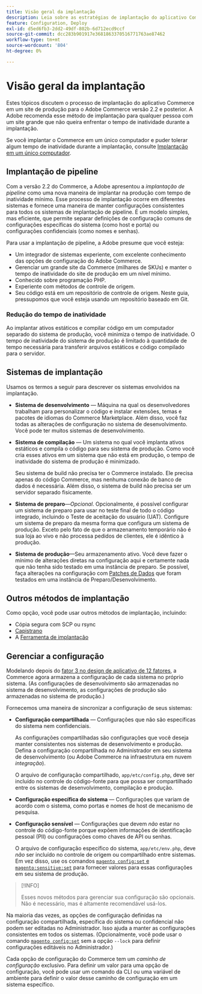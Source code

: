 ```yaml
---
title: Visão geral da implantação
description: Leia sobre as estratégias de implantação do aplicativo Commerce.
feature: Configuration, Deploy
exl-id: d5ed6fb3-2dd2-49df-802b-6d712ecd9ccf
source-git-commit: dcc283b901917e3681863370516771763ae87462
workflow-type: tm+mt
source-wordcount: '804'
ht-degree: 0%

---
```


# Visão geral da implantação

Estes tópicos discutem o processo de implantação do aplicativo Commerce em um site de produção para o Adobe Commerce versão 2.2 e posterior. A Adobe recomenda esse método de implantação para qualquer pessoa com um site grande que não queira enfrentar o tempo de inatividade durante a implantação.

Se você implantar o Commerce em um único computador e puder tolerar algum tempo de inatividade durante a implantação, consulte [Implantação em um único computador](../deployment/single-machine.md).

## Implantação de pipeline

Com a versão 2.2 do Commerce, a Adobe apresentou a _implantação de pipeline_ como uma nova maneira de implantar na produção com tempo de inatividade mínimo. Esse processo de implantação ocorre em diferentes sistemas e fornece uma maneira de manter configurações consistentes para todos os sistemas de implantação de pipeline. É um modelo simples, mas eficiente, que permite separar definições de configuração comuns de configurações específicas do sistema (como host e porta) ou configurações confidenciais (como nomes e senhas).

Para usar a implantação de pipeline, a Adobe presume que você esteja:

- Um integrador de sistemas experiente, com excelente conhecimento das opções de configuração do Adobe Commerce.
- Gerenciar um grande site da Commerce (milhares de SKUs) e manter o tempo de inatividade do site de produção em um nível mínimo.
- Conhecido sobre programação PHP.
- Experiente com métodos de controle de origem.
- Seu código está em um repositório de controle de origem. Neste guia, pressupomos que você esteja usando um repositório baseado em Git.

### Redução do tempo de inatividade

Ao implantar ativos estáticos e compilar código em um computador separado do sistema de produção, você minimiza o tempo de inatividade. O tempo de inatividade do sistema de produção é limitado à quantidade de tempo necessária para transferir arquivos estáticos e código compilado para o servidor.

## Sistemas de implantação

Usamos os termos a seguir para descrever os sistemas envolvidos na implantação.

- **Sistema de desenvolvimento** — Máquina na qual os desenvolvedores trabalham para personalizar o código e instalar extensões, temas e pacotes de idiomas do Commerce Marketplace. Além disso, você faz todas as alterações de configuração no sistema de desenvolvimento. Você pode ter muitos sistemas de desenvolvimento.

- **Sistema de compilação** — Um sistema no qual você implanta ativos estáticos e compila o código para seu sistema de produção. Como você cria esses ativos em um sistema que não está em produção, o tempo de inatividade do sistema de produção é minimizado.

  Seu sistema de build não precisa ter o Commerce instalado. Ele precisa apenas do código Commerce, mas nenhuma conexão de banco de dados é necessária. Além disso, o sistema de build não precisa ser um servidor separado fisicamente.

- **Sistema de preparo**—_Opcional_. Opcionalmente, é possível configurar um sistema de preparo para usar no teste final de todo o código integrado, incluindo o Teste de aceitação do usuário (UAT). Configure um sistema de preparo da mesma forma que configura um sistema de produção. Exceto pelo fato de que o armazenamento temporário não é sua loja ao vivo e não processa pedidos de clientes, ele é idêntico à produção.

- **Sistema de produção**—Seu armazenamento ativo. Você deve fazer o mínimo de alterações diretas na configuração aqui e certamente nada que não tenha sido testado em uma instância de preparo. Se possível, faça alterações na configuração com [Patches de Dados](https://developer.adobe.com/commerce/php/development/components/declarative-schema/patches/) que foram testados em uma instância de Preparo/Desenvolvimento.

## Outros métodos de implantação

Como opção, você pode usar outros métodos de implantação, incluindo:

- Cópia segura com SCP ou rsync
- [Capistrano](https://capistranorb.com/documentation/overview/what-is-capistrano)
- A [Ferramenta de implantação](https://deployer.org/)

## Gerenciar a configuração

Modelando depois do [fator 3 no design de aplicativo de 12 fatores](https://12factor.net/config), a Commerce agora armazena a configuração de cada sistema no próprio sistema. (As configurações de desenvolvimento são armazenadas no sistema de desenvolvimento, as configurações de produção são armazenadas no sistema de produção.)

Fornecemos uma maneira de sincronizar a configuração de seus sistemas:

- **Configuração compartilhada** — Configurações que não são específicas do sistema nem confidenciais.

  As configurações compartilhadas são configurações que você deseja manter consistentes nos sistemas de desenvolvimento e produção. Defina a configuração compartilhada no Administrador em seu sistema de desenvolvimento (ou Adobe Commerce na infraestrutura em nuvem _integração_).

  O arquivo de configuração compartilhado, `app/etc/config.php`, deve ser incluído no controle do código-fonte para que possa ser compartilhado entre os sistemas de desenvolvimento, compilação e produção.

- **Configuração específica do sistema** — Configurações que variam de acordo com o sistema, como portas e nomes de host de mecanismo de pesquisa.

- **Configuração sensível** — Configurações que devem _não_ estar no controle do código-fonte porque expõem informações de identificação pessoal (PII) ou configurações como chaves de API ou senhas.

  O arquivo de configuração específico do sistema, `app/etc/env.php`, deve _não_ ser incluído no controle de origem ou compartilhado entre sistemas. Em vez disso, use os comandos [`magento config:set` e `magento:sensitive:set`](../cli/set-configuration-values.md) para fornecer valores para essas configurações em seu sistema de produção.

>[!INFO]
>
>Esses novos métodos para gerenciar sua configuração são opcionais. Não é necessário, mas é altamente recomendável usá-los.

Na maioria das vezes, as opções de configuração definidas na configuração compartilhada, específica do sistema ou confidencial não podem ser editadas no Administrador. Isso ajuda a manter as configurações consistentes em todos os sistemas. (Opcionalmente, você pode usar o comando [`magento config:set` &#x200B;](../cli/set-configuration-values.md) sem a opção `--lock` para definir configurações editáveis no Administrador.)

Cada opção de configuração do Commerce tem um _caminho de configuração_ exclusivo. Para definir um valor para uma opção de configuração, você pode usar um comando da CLI ou uma variável de ambiente para definir o valor desse caminho de configuração em um sistema específico.
